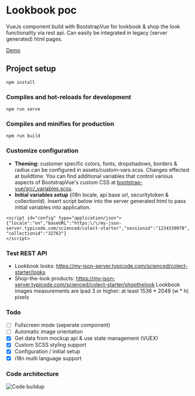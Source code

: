 # Lookbook poc
VueJs component build with BootstrapVue for lookbook & shop the look functionality via rest api. Can easily be integrated in legacy (server generated) html pages. 

[Demo](https://wizardly-agnesi-24855a.netlify.com/)

## Project setup
```
npm install
```

### Compiles and hot-reloads for development
```
npm run serve
```

### Compiles and minifies for production
```
npm run build
```

### Customize configuration
* **Theming:** customer specific colors, fonts, dropshadows, borders & radius can be configured in assets/custom-vars.scss. Changes effected at buildtime. You can find additional variables that control various aspects of BootstrapVue's custom CSS at [bootstrap-vue/src/_variables.scss](https://github.com/bootstrap-vue/bootstrap-vue/blob/master/src/_variables.scss).
* **Initial variables setup** (i18n locale, api base url, securitytoken & collectionId). Insert script below into the server generated html to pass initial variables into application.
```
<script id="config" type="application/json">{"locale":"en","baseURL":"https:\/\/my-json-server.typicode.com/scienced/colect-starter","sessionid":"1234339978", "collectionid":"32763"}
</script>
```

### Test REST API
* Lookbook looks: https://my-json-server.typicode.com/scienced/colect-starter/looks
* Shop-the-look products: https://my-json-server.typicode.com/scienced/colect-starter/shopthelook
Lookbook images measurements are ipad 3 or higher: at least 1536 * 2048 (w * h) pixels


### Todo
- [ ] Fullscreen mode (seperate component)
- [ ] Automatic image orientation 
- [X] Get data from mockup api & use state management (VUEX)
- [x] Custom SCSS styling support
- [X] Configuration / initial setup 
- [x] i18n multi language support

### Code architecture
![Code buildup](https://images.cmft.io/1115457393585688576/1175318243066388480/1175318243091554304/image.png)
